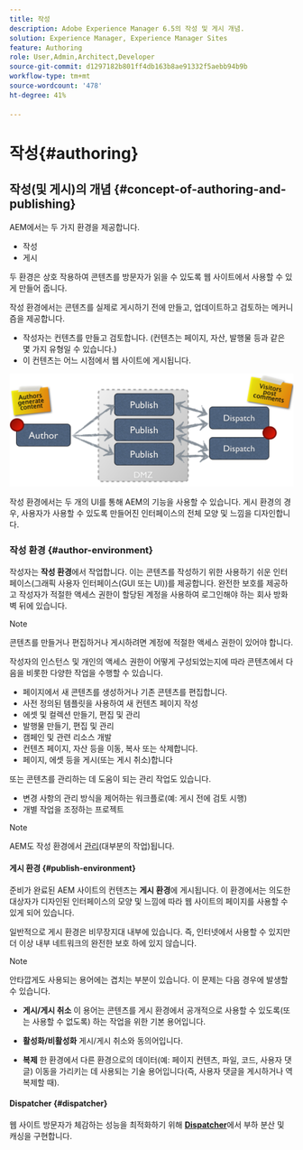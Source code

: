 ```yaml
---
title: 작성
description: Adobe Experience Manager 6.5의 작성 및 게시 개념.
solution: Experience Manager, Experience Manager Sites
feature: Authoring
role: User,Admin,Architect,Developer
source-git-commit: d1297182b801ff4db163b8ae91332f5aebb94b9b
workflow-type: tm+mt
source-wordcount: '478'
ht-degree: 41%

---
```


# 작성{#authoring}

## 작성(및 게시)의 개념 {#concept-of-authoring-and-publishing}

AEM에서는 두 가지 환경을 제공합니다.

* 작성
* 게시

두 환경은 상호 작용하여 콘텐츠를 방문자가 읽을 수 있도록 웹 사이트에서 사용할 수 있게 만들어 줍니다.

작성 환경에서는 콘텐츠를 실제로 게시하기 전에 만들고, 업데이트하고 검토하는 메커니즘을 제공합니다.

* 작성자는 컨텐츠를 만들고 검토합니다. (컨텐츠는 페이지, 자산, 발행물 등과 같은 몇 가지 유형일 수 있습니다.)
* 이 컨텐츠는 어느 시점에서 웹 사이트에 게시됩니다.

![환경 개요](assets/chlimage_1-132.png)

작성 환경에서는 두 개의 UI를 통해 AEM의 기능을 사용할 수 있습니다. 게시 환경의 경우, 사용자가 사용할 수 있도록 만들어진 인터페이스의 전체 모양 및 느낌을 디자인합니다.

### 작성 환경 {#author-environment}

작성자는 **작성 환경**&#x200B;에서 작업합니다. 이는 콘텐츠를 작성하기 위한 사용하기 쉬운 인터페이스(그래픽 사용자 인터페이스(GUI 또는 UI))를 제공합니다. 완전한 보호를 제공하고 작성자가 적절한 액세스 권한이 할당된 계정을 사용하여 로그인해야 하는 회사 방화벽 뒤에 있습니다.

>[!NOTE]
>
>콘텐츠를 만들거나 편집하거나 게시하려면 계정에 적절한 액세스 권한이 있어야 합니다.

작성자의 인스턴스 및 개인의 액세스 권한이 어떻게 구성되었는지에 따라 콘텐츠에서 다음을 비롯한 다양한 작업을 수행할 수 있습니다.

* 페이지에서 새 콘텐츠를 생성하거나 기존 콘텐츠를 편집합니다.
* 사전 정의된 템플릿을 사용하여 새 컨텐츠 페이지 작성
* 에셋 및 컬렉션 만들기, 편집 및 관리
* 발행물 만들기, 편집 및 관리
* 캠페인 및 관련 리소스 개발
* 컨텐츠 페이지, 자산 등을 이동, 복사 또는 삭제합니다.
* 페이지, 에셋 등을 게시(또는 게시 취소)합니다

또는 콘텐츠를 관리하는 데 도움이 되는 관리 작업도 있습니다.

* 변경 사항의 관리 방식을 제어하는 워크플로(예: 게시 전에 검토 시행)
* 개별 작업을 조정하는 프로젝트

>[!NOTE]
>
>AEM도 작성 환경에서 [관리](/help/sites-administering/home.md)(대부분의 작업)됩니다.

#### 게시 환경 {#publish-environment}

준비가 완료된 AEM 사이트의 컨텐츠는 **게시 환경**&#x200B;에 게시됩니다. 이 환경에서는 의도한 대상자가 디자인된 인터페이스의 모양 및 느낌에 따라 웹 사이트의 페이지를 사용할 수 있게 되어 있습니다.

일반적으로 게시 환경은 비무장지대 내부에 있습니다. 즉, 인터넷에서 사용할 수 있지만 더 이상 내부 네트워크의 완전한 보호 하에 있지 않습니다.

>[!NOTE]
>
>안타깝게도 사용되는 용어에는 겹치는 부분이 있습니다. 이 문제는 다음 경우에 발생할 수 있습니다.
>
>* **게시/게시 취소**
>  이 용어는 콘텐츠를 게시 환경에서 공개적으로 사용할 수 있도록(또는 사용할 수 없도록) 하는 작업을 위한 기본 용어입니다.
>
>* **활성화/비활성화**
>  게시/게시 취소와 동의어입니다.
>
>* **복제**
>  한 환경에서 다른 환경으로의 데이터(예: 페이지 컨텐츠, 파일, 코드, 사용자 댓글) 이동을 가리키는 데 사용되는 기술 용어입니다(즉, 사용자 댓글을 게시하거나 역복제할 때).
>

#### Dispatcher {#dispatcher}

웹 사이트 방문자가 체감하는 성능을 최적화하기 위해 **[Dispatcher](https://experienceleague.adobe.com/docs/experience-manager-dispatcher/using/dispatcher.html?lang=ko-KR)**&#x200B;에서 부하 분산 및 캐싱을 구현합니다.
